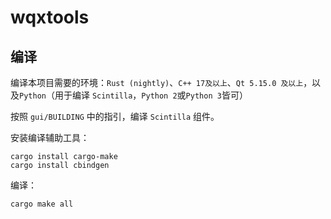 # wqxtools


## 编译

编译本项目需要的环境：`Rust (nightly)`、`C++ 17及以上`、`Qt 5.15.0 及以上`，以及`Python`（用于编译 `Scintilla`，`Python 2`或`Python 3`皆可）

按照 `gui/BUILDING` 中的指引，编译 `Scintilla` 组件。

安装编译辅助工具：

```shell
cargo install cargo-make
cargo install cbindgen
```

编译：

```shell
cargo make all
```